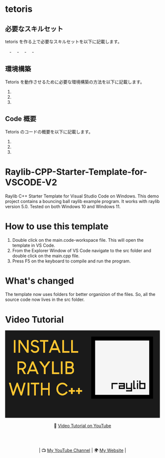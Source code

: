 # tetoris 　

## 必要なスキルセット

tetoris を作る上で必要なスキルセットを以下に記載します。

　- 
　- 
　- 
　- 

## 環境構築

Tetoris を動作させるために必要な環境構築の方法を以下に記載します。

1.
2.
3.

## Code 概要

Tetoris のコードの概要を以下に記載します。

1.
2.
3.

# Raylib-CPP-Starter-Template-for-VSCODE-V2

Raylib C++ Starter Template for Visual Studio Code on Windows.
This demo project contains a bouncing ball raylib example program.
It works with raylib version 5.0. Tested on both Windows 10 and Windows 11.

# How to use this template

1. Double click on the main.code-workspace file. This will open the template in VS Code.
2. From the Explorer Window of VS Code navigate to the src folder and double click on the main.cpp file.
3. Press F5 on the keyboard to compile and run the program.

# What's changed

The template now uses folders for better organizion of the files. So, all the source code now lives in the src folder.

# Video Tutorial

<p align="center">
  <img src="preview.jpg" alt="" width="800">
</p>

<p align="center">
🎥 <a href="https://www.youtube.com/watch?v=PaAcVk5jUd8">Video Tutorial on YouTube</a>
</p>

<br>
<br>
<p align="center">
| 📺 <a href="https://www.youtube.com/channel/UC3ivOTE5EgpmF2DHLBmWIWg">My YouTube Channel</a>
| 🌍 <a href="http://www.educ8s.tv">My Website</a> | <br>
</p>

